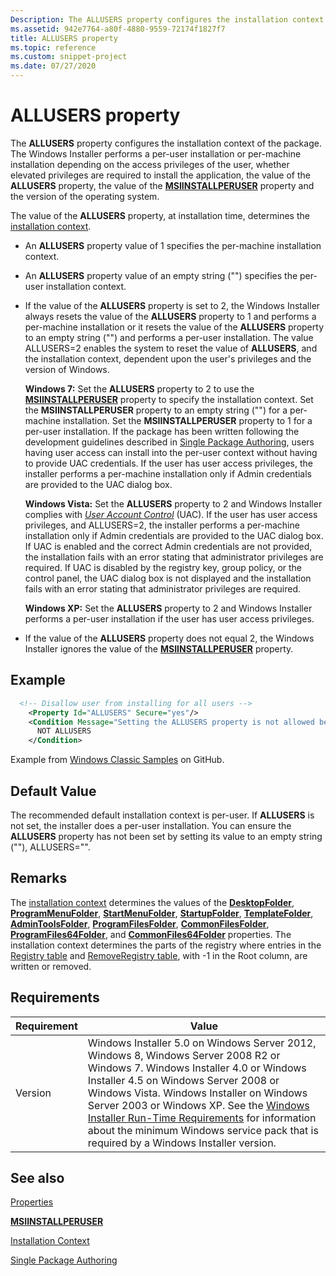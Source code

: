 ```yaml
---
Description: The ALLUSERS property configures the installation context of the package.
ms.assetid: 942e7764-a80f-4880-9559-72174f1827f7
title: ALLUSERS property
ms.topic: reference
ms.custom: snippet-project
ms.date: 07/27/2020
---
```


# ALLUSERS property

The **ALLUSERS** property configures the installation context of the package. The Windows Installer performs a per-user installation or per-machine installation depending on the access privileges of the user, whether elevated privileges are required to install the application, the value of the **ALLUSERS** property, the value of the [**MSIINSTALLPERUSER**](msiinstallperuser.md) property and the version of the operating system.

The value of the **ALLUSERS** property, at installation time, determines the [installation context](installation-context.md).

-   An **ALLUSERS** property value of 1 specifies the per-machine installation context.
-   An **ALLUSERS** property value of an empty string ("") specifies the per-user installation context.
-   If the value of the **ALLUSERS** property is set to 2, the Windows Installer always resets the value of the **ALLUSERS** property to 1 and performs a per-machine installation or it resets the value of the **ALLUSERS** property to an empty string ("") and performs a per-user installation. The value ALLUSERS=2 enables the system to reset the value of **ALLUSERS**, and the installation context, dependent upon the user's privileges and the version of Windows.

    **Windows 7:** Set the **ALLUSERS** property to 2 to use the [**MSIINSTALLPERUSER**](msiinstallperuser.md) property to specify the installation context. Set the **MSIINSTALLPERUSER** property to an empty string ("") for a per-machine installation. Set the **MSIINSTALLPERUSER** property to 1 for a per-user installation. If the package has been written following the development guidelines described in [Single Package Authoring](single-package-authoring.md), users having user access can install into the per-user context without having to provide UAC credentials. If the user has user access privileges, the installer performs a per-machine installation only if Admin credentials are provided to the UAC dialog box.

    **Windows Vista:** Set the **ALLUSERS** property to 2 and Windows Installer complies with [*User Account Control*](u-gly.md) (UAC). If the user has user access privileges, and ALLUSERS=2, the installer performs a per-machine installation only if Admin credentials are provided to the UAC dialog box. If UAC is enabled and the correct Admin credentials are not provided, the installation fails with an error stating that administrator privileges are required. If UAC is disabled by the registry key, group policy, or the control panel, the UAC dialog box is not displayed and the installation fails with an error stating that administrator privileges are required.

    **Windows XP:** Set the **ALLUSERS** property to 2 and Windows Installer performs a per-user installation if the user has user access privileges.

-   If the value of the **ALLUSERS** property does not equal 2, the Windows Installer ignores the value of the [**MSIINSTALLPERUSER**](msiinstallperuser.md) property.

## Example

```xml
  <!-- Disallow user from installing for all users -->
    <Property Id="ALLUSERS" Secure="yes"/>
    <Condition Message="Setting the ALLUSERS property is not allowed because [ProductName] is a per-user application. Setup will now exit.">
      NOT ALLUSERS
    </Condition>
```

Example from [Windows Classic Samples](https://github.com/microsoft/Windows-classic-samples/blob/1d363ff4bd17d8e20415b92e2ee989d615cc0d91/Samples/DesktopToasts/CPP/Product.wxs) on GitHub.

## Default Value

The recommended default installation context is per-user. If **ALLUSERS** is not set, the installer does a per-user installation. You can ensure the **ALLUSERS** property has not been set by setting its value to an empty string (""), ALLUSERS="".

## Remarks

The [installation context](installation-context.md) determines the values of the [**DesktopFolder**](desktopfolder.md), [**ProgramMenuFolder**](programmenufolder.md), [**StartMenuFolder**](startmenufolder.md), [**StartupFolder**](startupfolder.md), [**TemplateFolder**](templatefolder.md), [**AdminToolsFolder**](admintoolsfolder.md), [**ProgramFilesFolder**](programfilesfolder.md), [**CommonFilesFolder**](commonfilesfolder.md), [**ProgramFiles64Folder**](programfiles64folder.md), and [**CommonFiles64Folder**](commonfiles64folder.md) properties. The installation context determines the parts of the registry where entries in the [Registry table](registry-table.md) and [RemoveRegistry table](removeregistry-table.md), with -1 in the Root column, are written or removed.

## Requirements



| Requirement | Value |
|--------------------|--------------------------------------------------------------------------------------------------------------------------------------------------------------------------------------------------------------------------------------------------------------------------------------------------------------------------------------------------------------------------------------------------------------------------------------------------|
| Version<br/> | Windows Installer 5.0 on Windows Server 2012, Windows 8, Windows Server 2008 R2 or Windows 7. Windows Installer 4.0 or Windows Installer 4.5 on Windows Server 2008 or Windows Vista. Windows Installer on Windows Server 2003 or Windows XP. See the [Windows Installer Run-Time Requirements](windows-installer-portal.md) for information about the minimum Windows service pack that is required by a Windows Installer version.<br/> |



## See also

<dl> <dt>

[Properties](properties.md)
</dt> <dt>

[**MSIINSTALLPERUSER**](msiinstallperuser.md)
</dt> <dt>

[Installation Context](installation-context.md)
</dt> <dt>

[Single Package Authoring](single-package-authoring.md)
</dt> </dl>

 

 




